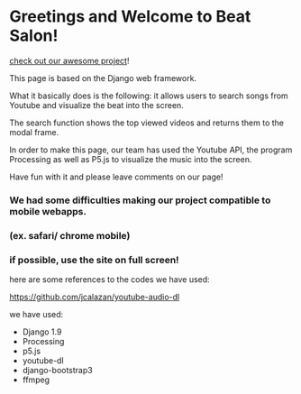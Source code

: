 # Greetings and Welcome to Beat Salon!
[check out our awesome project](https://beatsalon.xyx)!

This page is based on the Django web framework.

What it basically does is the following: it allows users to search songs from Youtube and visualize the beat into the screen.

The search function shows the top viewed videos and returns them to the modal frame.

In order to make this page, our team has used the Youtube API, the program Processing as well as P5.js to visualize the music into the screen.

Have fun with it and please leave comments on our page!

### We had some difficulties making our project compatible to mobile webapps.
### (ex. safari/ chrome mobile)
### if possible, use the site on full screen!

here are some references to the codes we have used:

https://github.com/jcalazan/youtube-audio-dl

we have used:

* Django 1.9
* Processing
* p5.js
* youtube-dl
* django-bootstrap3
* ffmpeg
